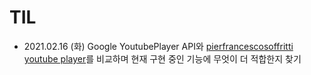 # TIL

- 2021.02.16 (화)
  Google YoutubePlayer API와  [pierfrancescosoffritti youtube player](https://github.com/PierfrancescoSoffritti/android-youtube-player)를 비교하며 현재 구현 중인 기능에 무엇이 더 적합한지 찾기
